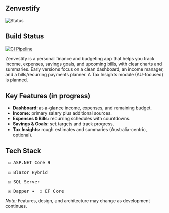 <section id="project-overview">
  <h1>Zenvestify</h1>
  
  ![Status](https://img.shields.io/badge/status-active--development-blue)
  ## Build Status
  [![CI Pipeline](https://github.com/AsimFaiaz/Zenvestify/actions/workflows/dotnet.yml/badge.svg)](https://github.com/AsimFaiaz/Zenvestify/actions/workflows/dotnet.yml)

  <p>
    Zenvestify is a personal finance and budgeting app that helps you track
    income, expenses, savings goals, and upcoming bills, with clear charts and summaries.
    Early versions focus on a clean dashboard, an income manager, and a bills/recurring
    payments planner. A Tax Insights module (AU-focused) is planned.
  </p>

  <h2>Key Features (in progress)</h2>
  <ul>
    <li><strong>Dashboard:</strong> at-a-glance income, expenses, and remaining budget.</li>
    <li><strong>Income:</strong> primary salary plus additional sources.</li>
    <li><strong>Expenses & Bills:</strong> recurring schedules with countdowns.</li>
    <li><strong>Savings & Goals:</strong> set targets and track progress.</li>
    <li><strong>Tax Insights:</strong> rough estimates and summaries (Australia-centric, optional).</li>
  </ul>

  <section id="tech-stack">
  <h2>Tech Stack</h2>
      <pre> ☑ ASP.NET Core 9</pre>
      <pre> ☑ Blazor Hybrid</pre>
      <pre> ☑ SQL Server</pre>
      <pre> ☒ Dapper ➠  ☑ EF Core</pre>
</section>

  <p><em>Note:</em> Features, design, and architecture may change as development continues.</p>
</section>

